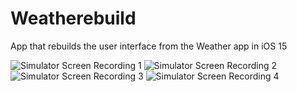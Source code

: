 # Weatherebuild
App that rebuilds the user interface from the Weather app in iOS 15


![Simulator Screen Recording 1](https://user-images.githubusercontent.com/71184573/205922681-61a9eeae-5b76-411e-83d5-b9d984c7431c.gif)
![Simulator Screen Recording 2](https://user-images.githubusercontent.com/71184573/205923546-1c0d7b52-d653-4f0a-b1c1-4f62cad5bfc1.gif)
![Simulator Screen Recording 3](https://user-images.githubusercontent.com/71184573/205923121-b1466811-8b3e-473a-b6d1-1192fb8a4c33.gif)
![Simulator Screen Recording 4](https://user-images.githubusercontent.com/71184573/205924257-c9a27ba9-ecf7-47e9-846b-f8911d5b6af0.gif)
